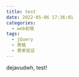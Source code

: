 ```yaml
---
title: test
date: 2022-05-06 17:36:01
categories: 
  - web前端
tags:
  - jQuery
  - 表格
  - 表单验证
---
```


dejavudwh, test!


